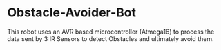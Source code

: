 # Obstacle-Avoider-Bot
This robot uses an AVR based microcontroller (Atmega16) to process the data sent by 3 IR Sensors to detect Obstacles and ultimately avoid them.
